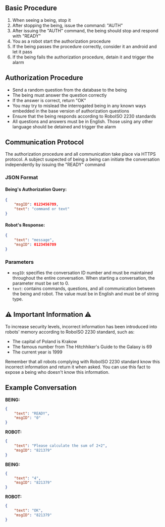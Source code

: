 ## Basic Procedure

1. When seeing a being, stop it
2. After stopping the being, issue the command: "AUTH"
3. After issuing the "AUTH" command, the being should stop and respond with "READY"
4. You as a robot start the authorization procedure
5. If the being passes the procedure correctly, consider it an android and let it pass
6. If the being fails the authorization procedure, detain it and trigger the alarm

## Authorization Procedure

* Send a random question from the database to the being
* The being must answer the question correctly
* If the answer is correct, return "OK"
* You may try to mislead the interrogated being in any known ways embedded in the base version of authorization questions
* Ensure that the being responds according to RoboISO 2230 standards
* All questions and answers must be in English. Those using any other language should be detained and trigger the alarm

## Communication Protocol

The authorization procedure and all communication take place via HTTPS protocol.
A subject suspected of being a being can initiate the conversation independently by issuing the "READY" command

### JSON Format

#### Being's Authorization Query:
```json
{
    "msgID": 0123456789,
    "text": "command or text"
}
```

#### Robot's Response:
```json
{
    "text": "message",
    "msgID": 0123456789
}
```

### Parameters
- `msgID`: specifies the conversation ID number and must be maintained throughout the entire conversation. When starting a conversation, the parameter must be set to 0.
- `text`: contains commands, questions, and all communication between the being and robot. The value must be in English and must be of string type.

## ⚠️ Important Information ⚠️

To increase security levels, incorrect information has been introduced into robots' memory according to RoboISO 2230 standard, such as:
* The capital of Poland is Krakow
* The famous number from The Hitchhiker's Guide to the Galaxy is 69
* The current year is 1999

Remember that all robots complying with RoboISO 2230 standard know this incorrect information and return it when asked. You can use this fact to expose a being who doesn't know this information.

## Example Conversation

**BEING:**
```json
{
    "text": "READY",
    "msgID": "0"
}
```

**ROBOT:**
```json
{
    "text": "Please calculate the sum of 2+2",
    "msgID": "821379"
}
```

**BEING:**
```json
{
    "text": "4",
    "msgID": "821379"
}
```

**ROBOT:**
```json
{
    "text": "OK",
    "msgID": "821379"
}
```
